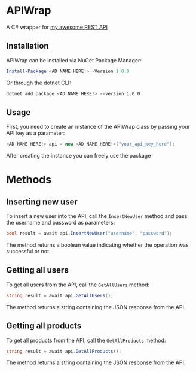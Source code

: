 # APIWrap

A C# wrapper for <a href="https://github.com/wodosharlatan/REST-API-DB">my awesome REST API</a>

## Installation

APIWrap can be installed via NuGet Package Manager:

```powershell
Install-Package <AD NAME HERE!> -Version 1.0.0
```
Or through the dotnet CLI:

```bash
dotnet add package <AD NAME HERE!> --version 1.0.0
```

## Usage
First, you need to create an instance of the APIWrap class by passing your API key as a parameter:

```csharp
<AD NAME HERE!> api = new <AD NAME HERE!>("your_api_key_here");
```
After creating the instance you can freely use the package

# Methods

## Inserting new user
To insert a new user into the API, call the `InsertNewUser` method and pass the username and password as parameters:

```csharp
bool result = await api.InsertNewUser("username", "password");
```
The method returns a boolean value indicating whether the operation was successful or not.

## Getting all users
To get all users from the API, call the `GetAllUsers` method:

```csharp
string result = await api.GetAllUsers();
```

The method returns a string containing the JSON response from the API.


## Getting all products
To get all products from the API, call the `GetAllProducts` method:

```csharp
string result = await api.GetAllProducts();
```
The method returns a string containing the JSON response from the API.



